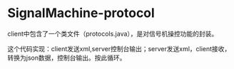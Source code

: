 # SignalMachine-protocol

client中包含了一个类文件（protocols.java），是对信号机操控功能的封装。

这个代码实现：client发送xml,server控制台输出；server发送xml，client接收，转换为json数据，控制台输出。按此循环。